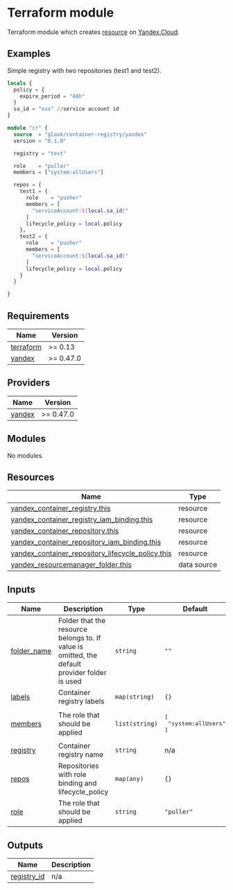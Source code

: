 # Terraform module

Terraform module which creates [resource](https://cloud.resource) on [Yandex.Cloud](https://cloud.yandex.ru/).

## Examples

Simple registry with two repositories (test1 and test2).

```terraform
locals {
  policy = {
    expire_period = "48h"
  }
  sa_id = "xxx" //service account id
}

module "cr" {
  source  = "glavk/container-registry/yandex"
  version = "0.1.0"

  registry = "test"

  role    = "puller"
  members = ["system:allUsers"]

  repos = {
    test1 = {
      role    = "pusher"
      members = [
        "serviceAccount:${local.sa_id}"
      ]
      lifecycle_policy = local.policy
    },
    test2 = {
      role    = "pusher"
      members = [
        "serviceAccount:${local.sa_id}"
      ]
      lifecycle_policy = local.policy
    }
  }

}
```

<!-- BEGINNING OF PRE-COMMIT-TERRAFORM DOCS HOOK -->
## Requirements

| Name | Version |
|------|---------|
| <a name="requirement_terraform"></a> [terraform](#requirement\_terraform) | >= 0.13 |
| <a name="requirement_yandex"></a> [yandex](#requirement\_yandex) | >= 0.47.0 |

## Providers

| Name | Version |
|------|---------|
| <a name="provider_yandex"></a> [yandex](#provider\_yandex) | >= 0.47.0 |

## Modules

No modules.

## Resources

| Name | Type |
|------|------|
| [yandex_container_registry.this](https://registry.terraform.io/providers/yandex-cloud/yandex/latest/docs/resources/container_registry) | resource |
| [yandex_container_registry_iam_binding.this](https://registry.terraform.io/providers/yandex-cloud/yandex/latest/docs/resources/container_registry_iam_binding) | resource |
| [yandex_container_repository.this](https://registry.terraform.io/providers/yandex-cloud/yandex/latest/docs/resources/container_repository) | resource |
| [yandex_container_repository_iam_binding.this](https://registry.terraform.io/providers/yandex-cloud/yandex/latest/docs/resources/container_repository_iam_binding) | resource |
| [yandex_container_repository_lifecycle_policy.this](https://registry.terraform.io/providers/yandex-cloud/yandex/latest/docs/resources/container_repository_lifecycle_policy) | resource |
| [yandex_resourcemanager_folder.this](https://registry.terraform.io/providers/yandex-cloud/yandex/latest/docs/data-sources/resourcemanager_folder) | data source |

## Inputs

| Name | Description | Type | Default | Required |
|------|-------------|------|---------|:--------:|
| <a name="input_folder_name"></a> [folder\_name](#input\_folder\_name) | Folder that the resource belongs to. If value is omitted, the default provider folder is used | `string` | `""` | no |
| <a name="input_labels"></a> [labels](#input\_labels) | Container registry labels | `map(string)` | `{}` | no |
| <a name="input_members"></a> [members](#input\_members) | The role that should be applied | `list(string)` | <pre>[<br>  "system:allUsers"<br>]</pre> | no |
| <a name="input_registry"></a> [registry](#input\_registry) | Container registry name | `string` | n/a | yes |
| <a name="input_repos"></a> [repos](#input\_repos) | Repositories with role binding and lifecycle\_policy | `map(any)` | `{}` | no |
| <a name="input_role"></a> [role](#input\_role) | The role that should be applied | `string` | `"puller"` | no |

## Outputs

| Name | Description |
|------|-------------|
| <a name="output_registry_id"></a> [registry\_id](#output\_registry\_id) | n/a |
<!-- END OF PRE-COMMIT-TERRAFORM DOCS HOOK -->

